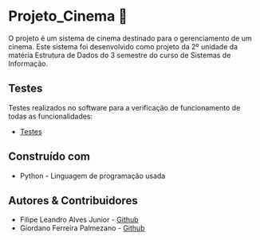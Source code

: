 # Projeto_Cinema 🎥
O projeto é um sistema de cinema destinado para o gerenciamento de um cinema.
Este sistema foi desenvolvido como projeto da 2º unidade da matéria Estrutura de Dados do 3 semestre do curso de Sistemas de Informação.
## Testes
Testes realizados no software para a verificação de funcionamento de todas as funcionalidades:

- [Testes](/Screenshots/testes.md)<br>
## Construído com
- Python - Linguagem de programação usada 
## Autores & Contribuidores
- Filipe Leandro Alves Junior - [Github](https://github.com/FilipeLealves)
- Giordano Ferreira Palmezano - [Github](https://github.com/GiordanoFerreira)
